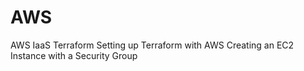 # AWS
AWS IaaS Terraform
Setting up Terraform with AWS
Creating an EC2 Instance with a Security Group
